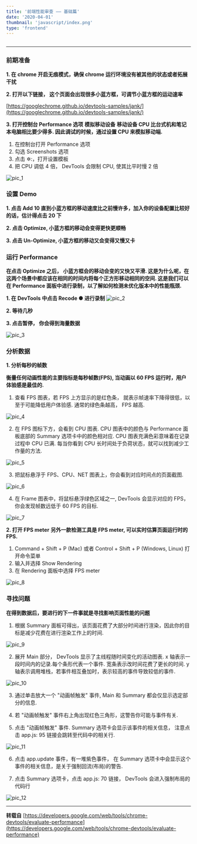 ```yaml
---
title: '前端性能审查 —— 基础篇'
date: '2020-04-01'
thumbnail: 'javascript/index.png'
type: 'frontend'
---
```


```toc
```
---
### 前期准备

**1. 在 chrome 开启无痕模式，确保 chrome 运行环境没有被其他的状态或者拓展干扰**

**2. 打开以下链接， 这个页面会出现很多小蓝方框，可调节小蓝方框的运动速率**

[https://googlechrome.github.io/devtools-samples/jank/](https://googlechrome.github.io/devtools-samples/jank/)

**3. 打开控制台 Performance 选项**
**模拟移动设备**
**移动设备 CPU 比台式机和笔记本电脑相比要少得多. 因此调试的时候，通过设置 CPU 来模拟移动端.**
  1. 在控制台打开 Performance 选项
  2. 勾选 Screenshots 选项
  3. 点击 ✲:，打开设置模板
  4. 把 CPU 调低 4 倍， DevTools 会限制 CPU, 使其比平时慢 2 倍 

![pic_1](/blogs/frontend/frontend_1_pic_1.png#pic_center)

### 设置 Demo

**1. 点击 Add 10 直到小蓝方框的移动速度比之前慢许多，加入你的设备配置比较好的话，估计得点击 20 下**

**2. 点击 Optimize, 小蓝方框的移动会变得更快更顺畅**

**3. 点击 Un-Optimize, 小蓝方框的移动又会变得又慢又卡**

### 运行 Performance
**在点击 Optimize 之后， 小蓝方框会的移动会变的又快又平滑. 这是为什么呢，在这两个场景中都应该在相同的时间内将每个正方形移动相同的空间. 这是我们可以在 Performance 面板中进行录制，以了解如何检测未优化版本中的性能瓶颈.**

**1. 在 DevTools 中点击 Recode ● 进行录制**
![pic_2](/blogs/frontend/frontend_1_pic_2.png#pic_center)

**2. 等待几秒**

**3. 点击暂停， 你会得到海量数据**

![pic_3](/blogs/frontend/frontend_1_pic_3.png#pic_center)

### 分析数据
**1. 分析每秒的帧数**

**衡量任何动画性能的主要指标是每秒帧数(FPS), 当动画以 60 FPS 运行时，用户体验感是最佳的.**
  1. 查看 FPS 图表，若 FPS 上方显示的是红色条， 就表示帧速率下降得很低，以至于可能降低用户体验感. 通常的绿色条越高， FPS 越高.

  ![pic_4](/blogs/frontend/frontend_1_pic_4.png#pic_center)

  2. 在 FPS 图标下方，会看到 CPU 图表. CPU 图表中的颜色与 Performance 面板底部的 Summary 选项卡中的颜色相对应. CPU 图表充满色彩意味着在记录过程中 CPU 已满. 每当你看到 CPU 长时间处于负荷状态，就可以找到减少工作量的方法.

  ![pic_5](/blogs/frontend/frontend_1_pic_5.png#pic_center)

  3. 把鼠标悬浮于 FPS、CPU、NET 图表上，你会看到对应时间点的页面截图.

  ![pic_6](/blogs/frontend/frontend_1_pic_6.png#pic_center)

  4. 在 Frame 图表中，将鼠标悬浮绿色区域之一, DevTools 会显示对应的 FPS， 你会发现帧数远低于 60 FPS 的目标.

  ![pic_7](/blogs/frontend/frontend_1_pic_7.png#pic_center)

**2. 打开 FPS meter**
**另外一款检测工具是 FPS meter, 可以实时估算页面运行时的 FPS.**
  1. Command + Shift + P (Mac) 或者 Control + Shift + P (Windows, Linux) 打开命令菜单
  2. 输入并选择 Show Rendering
  3. 在 Rendering 面板中选择 FPS meter

  ![pic_8](/blogs/frontend/frontend_1_pic_8.png#pic_center)

### 寻找问题
**在得到数据后，要进行的下一件事就是寻找影响页面性能的问题**
  1. 根据 Summary 面板可得出，该页面花费了大部分时间进行渲染，因此你的目标是减少花费在进行渲染工作上的时间.

  ![pic_9](/blogs/frontend/frontend_1_pic_9.png#pic_center)

  2. 展开 Main 部分， DevTools 显示了主线程随时间变化的活动图表. x 轴表示一段时间内的记录.每个条形代表一个事件. 宽条表示改时间花费了更长的时间. y 轴表示调用堆栈，若事件相互叠加时，表示较高的事件导致较低的事件.

  ![pic_10](/blogs/frontend/frontend_1_pic_10.png#pic_center)

  3. 通过单击放大一个 "动画帧触发" 事件, Main 和 Summary 都会仅显示选定部分的信息.

  4. 若 "动画帧触发" 事件右上角出现红色三角形，这警告你可能与事件有关.

  5. 点击 "动画帧触发" 事件. Summary 选项卡会显示该事件的相关信息， 注意点击 app.js: 95 链接会跳转至代码中的相关行.

  ![pic_11](/blogs/frontend/frontend_1_pic_11.png#pic_center)

  6. 点击 app.update 事件，有一堆紫色事件， 在 Summary 选项卡中会显示这个事件的相关信息，是关于强制回流(布局)的警告.

  7. 点击 Summary 选项卡，点击 app.js: 70 链接， DevTools 会进入强制布局的代码行

  ![pic_12](/blogs/frontend/frontend_1_pic_12.png#pic_center)

---
**转载自**
[https://developers.google.com/web/tools/chrome-devtools/evaluate-performance](https://developers.google.com/web/tools/chrome-devtools/evaluate-performance)